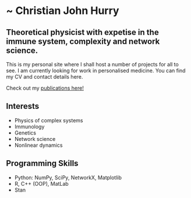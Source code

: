 # ~ Christian John Hurry

## Theoretical physicist with expetise in the immune system, complexity and network science. 

This is my personal site where I shall host a number of projects for all to see. I am currently looking for work in personalised medicine. You can find my CV and contact details here. 

Check out my [publications here!](./Publications.md)

## Interests 

 - Physics of complex systems 
 - Immunology 
 - Genetics 
 - Network science 
 - Nonlinear dynamics 

 
 ## Programming Skills 

- Python: NumPy, SciPy, NetworkX, Matplotlib
- R, C++ (OOP), MatLab 
- Stan


